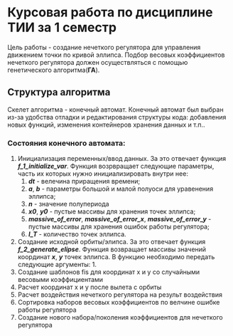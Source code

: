 # Курсовая работа по дисциплине ТИИ за 1 семестр

Цель работы - создание нечеткого регулятора для управления движением точки по кривой эллипса.
Подбор весовых коэффициентов нечеткого регулятора должен осуществляться с помощью генетического алгоритма(**ГА**).

## Структура алгоритма

Скелет алгоритма - конечный автомат. Конечный автомат был выбран из-за удобства отладки и редактирования структуры кода: добавления новых функций, изменения контейнеров хранения данных и т.п..

### Состояния конечного автомата:
1. Инициализация переменных/ввод данных. За это отвечает функция ***f_1_initialize_var***. 
Функция возрвращает следующие параметры, часть их которых нужно инициализировать внутри нее:
    1. ***dt*** - велечина приращения времени;
    2. ***a***, ***b*** - параметры большой и малой полуоси для уравенения эллипса;
    3. ***n*** - значение полупериода  
    4. ***x0***, ***y0*** - пустые массивы для хранения точек эллипса;
    5. ***massive_of_error***, ***massive_of_error_x***, ***massive_of_error_y*** - пустые массивы для хранения ошибок работы регулятора;
    6. ***l_T*** - количество точек эллипса.
2. Создание исходной орбиты/элипса. За это отвечает функция ***f_2_generate_elipse***.  Функция возвращает массивы значений координат ***x***, ***y*** точек эллипса.
В функцию необходимо передать следующие аргументы:
    1. 
4. Создание шаблонов fis для координат x и y со случайными весовыми коэффициентами
5. Расчет координат x и y после вылета с орбиты
6. Расчет воздействия нечеткого регулятора на результ воздействия
7. Сортировка наборов весовых коэффициентов по велчине ошибке работы регулятора
8. Создание нового набора/поколения коэффициентов для нечеткого регулятора